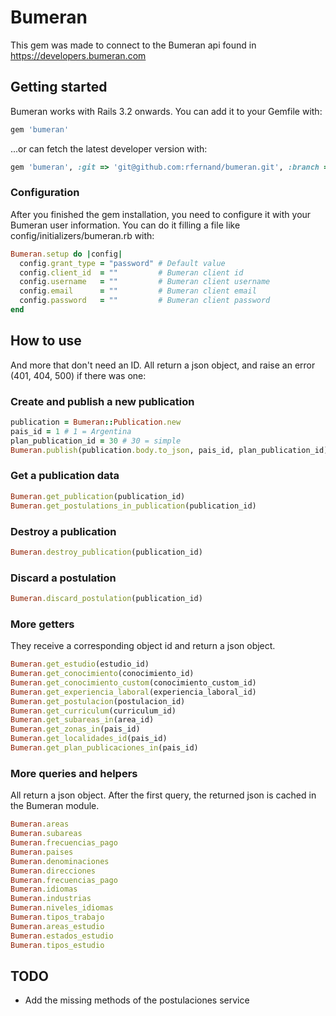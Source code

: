 # Bumeran

This gem was made to connect to the Bumeran api found in https://developers.bumeran.com 

## Getting started

Bumeran works with Rails 3.2 onwards. You can add it to your Gemfile with:

```ruby
gem 'bumeran'
```

...or can fetch the latest developer version with:

```ruby
gem 'bumeran', :git => 'git@github.com:rfernand/bumeran.git', :branch => 'develop'
```
### Configuration

After you finished the gem installation, you need to configure it with your Bumeran user information. You can do it filling a file like config/initializers/bumeran.rb with:

```ruby
Bumeran.setup do |config|
  config.grant_type = "password" # Default value
  config.client_id  = ""         # Bumeran client id
  config.username   = ""         # Bumeran client username
  config.email      = ""         # Bumeran client email
  config.password   = ""         # Bumeran client password
end
```
## How to use


And more that don't need an ID. All return a json object, and raise an error (401, 404, 500) if there was one:
### Create and publish a new publication
```ruby
publication = Bumeran::Publication.new
pais_id = 1 # 1 = Argentina
plan_publication_id = 30 # 30 = simple
Bumeran.publish(publication.body.to_json, pais_id, plan_publication_id)
```
### Get a publication data
```ruby
Bumeran.get_publication(publication_id)
Bumeran.get_postulations_in_publication(publication_id)
```

### Destroy a publication
```ruby
Bumeran.destroy_publication(publication_id)
```
### Discard a postulation
```ruby
Bumeran.discard_postulation(publication_id)
```

### More getters

They receive a corresponding object id and return a json object.

```ruby
Bumeran.get_estudio(estudio_id)
Bumeran.get_conocimiento(conocimiento_id)
Bumeran.get_conocimiento_custom(conocimiento_custom_id)
Bumeran.get_experiencia_laboral(experiencia_laboral_id)
Bumeran.get_postulacion(postulacion_id)
Bumeran.get_curriculum(curriculum_id)
Bumeran.get_subareas_in(area_id)
Bumeran.get_zonas_in(pais_id)
Bumeran.get_localidades_id(pais_id)
Bumeran.get_plan_publicaciones_in(pais_id)
```

### More queries and helpers
All return a json object. After the first query, the returned json is cached in the Bumeran module.

```ruby
Bumeran.areas
Bumeran.subareas
Bumeran.frecuencias_pago
Bumeran.paises
Bumeran.denominaciones
Bumeran.direcciones
Bumeran.frecuencias_pago
Bumeran.idiomas
Bumeran.industrias
Bumeran.niveles_idiomas
Bumeran.tipos_trabajo
Bumeran.areas_estudio
Bumeran.estados_estudio
Bumeran.tipos_estudio
```

## TODO
 - Add the missing methods of the postulaciones service
